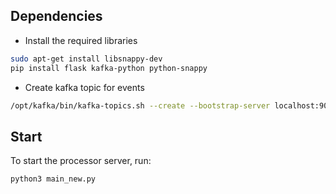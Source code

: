 ## Dependencies
- Install the required libraries
```bash
sudo apt-get install libsnappy-dev
pip install flask kafka-python python-snappy
```

- Create kafka topic for events
 ```bash
/opt/kafka/bin/kafka-topics.sh --create --bootstrap-server localhost:9092 -partitions 2 --replication-factor 2 --topic user_tags
```

## Start
To start the processor server, run:
```bash
python3 main_new.py
```